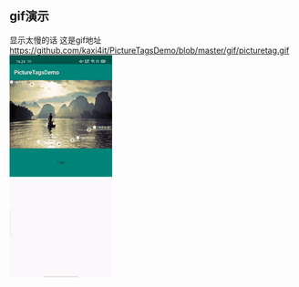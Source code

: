 ## gif演示
显示太慢的话 这是gif地址
https://github.com/kaxi4it/PictureTagsDemo/blob/master/gif/picturetag.gif
![image](https://github.com/kaxi4it/PictureTagsDemo/blob/master/gif/picturetag.gif)

